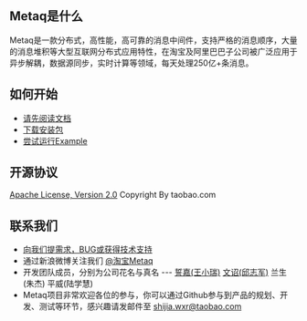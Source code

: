 ## Metaq是什么

Metaq是一款分布式，高性能，高可靠的消息中间件，支持严格的消息顺序，大量的消息堆积等大型互联网分布式应用特性，在淘宝及阿里巴巴子公司被广泛应用于异步解耦，数据源同步，实时计算等领域，每天处理250亿+条消息。

## 如何开始

* [请先阅读文档](https://github.com/taobao/metaq/wiki)
* [下载安装包](https://github.com/taobao/metaq/wiki/download)
* [尝试运行Example](https://github.com/taobao/metaq/tree/master/metaq-example)

## 开源协议

[Apache License, Version 2.0](http://www.apache.org/licenses/LICENSE-2.0.html)
Copyright By taobao.com

## 联系我们
* [向我们提需求，BUG或获得技术支持](https://github.com/taobao/metaq/issues/new)
* 通过新浪微博关注我们 [@淘宝Metaq](http://weibo.com/tbmetaq)
* 开发团队成员，分别为公司花名与真名 --- [誓嘉(王小瑞)](https://github.com/vintagewang) [文诏(邱志军)](https://github.com/taobao-wenzhao)  兰生(朱杰)  平威(陆学慧)
* Metaq项目非常欢迎各位的参与，你可以通过Github参与到产品的规划、开发、测试等环节，感兴趣请发邮件至 shijia.wxr@taobao.com

